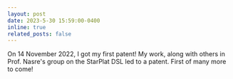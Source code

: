 ```yaml
---
layout: post
date: 2023-5-30 15:59:00-0400
inline: true
related_posts: false
---
```


On 14 November 2022, I got my first patent! My work, along with others in Prof. Nasre's group on the StarPlat DSL led to a patent. First of many more to come!
